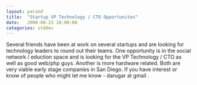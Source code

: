 ```yaml
---
layout: parand
title:  "Startup VP Technology / CTO Opportunites"
date:   2008-08-23 10:00:00
categories: stddev
---
```

Several friends have been at work on several startups and are looking for technology leaders to round out their teams. One opportunity is in the social network / eduction space and is looking for the VP Technology / CTO as well as good web/php guys. Another is more hardware related. Both are very viable early stage companies in San Diego. If you have interest or know of people who might let me know - darugar at gmail .
